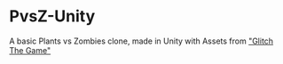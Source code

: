 # PvsZ-Unity
A basic Plants vs Zombies clone, made in Unity with Assets from ["Glitch The Game"](https://www.glitchthegame.com/downloads/)
